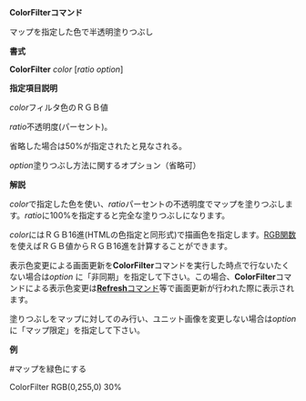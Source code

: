 **ColorFilterコマンド**

マップを指定した色で半透明塗りつぶし

**書式**

**ColorFilter** *color* [*ratio option*]

**指定項目説明**

*color*フィルタ色のＲＧＢ値

*ratio*不透明度(パーセント)。

省略した場合は50%が指定されたと見なされる。

*option*塗りつぶし方法に関するオプション（省略可）

**解説**

*color*で指定した色を使い、*ratio*パーセントの不透明度でマップを塗りつぶします。*ratio*に100%を指定すると完全な塗りつぶしになります。

*color*にはＲＧＢ16進(HTMLの色指定と同形式)で描画色を指定します。[RGB関数](描画処理関数.md)を使えばＲＧＢ値からＲＧＢ16進を計算することができます。

表示色変更による画面更新を**ColorFilter**コマンドを実行した時点で行ないたくない場合は*option* に「非同期」を指定して下さい。この場合、**ColorFilter**コマンドによる表示色変更は[**Refresh**コマンド](Refreshコマンド.md)等で画面更新が行われた際に表示されます。

塗りつぶしをマップに対してのみ行い、ユニット画像を変更しない場合は*option* に「マップ限定」を指定して下さい。

**例**

#マップを緑色にする

ColorFilter RGB(0,255,0) 30%

